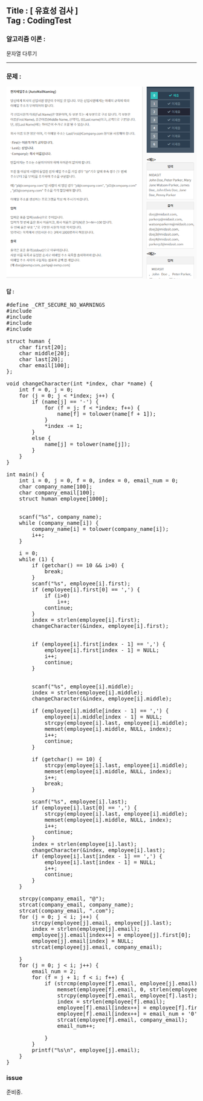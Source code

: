 
## Title : [ 유효성 검사 ] <br/> Tag : CodingTest

### 알고리즘 이론 :
문자열 다루기

<hr>

### 문제 :
![MIDAS](/contents/midas-challenge/문제/2.png)


#### 답 :
<pre>
#define _CRT_SECURE_NO_WARNINGS
#include <stdio.h>
#include <stdlib.h>
#include <ctype.h>
#include <string.h>

struct human {
	char first[20];
	char middle[20];
	char last[20];
	char email[100];
};

void changeCharacter(int *index, char *name) {
	int f = 0, j = 0;
	for (j = 0; j < *index; j++) {
		if (name[j] == '-') {
			for (f = j; f < *index; f++) {
				name[f] = tolower(name[f + 1]);
			}
			*index -= 1;
		}
		else {
			name[j] = tolower(name[j]);
		}
	}
}

int main() {
	int i = 0, j = 0, f = 0, index = 0, email_num = 0;
	char company_name[100];
	char company_email[100];
	struct human employee[1000];


	scanf("%s", company_name);
	while (company_name[i]) {
		company_name[i] = tolower(company_name[i]);
		i++;
	}

	i = 0;
	while (1) {
		if (getchar() == 10 && i>0) {
			break;
		}
		scanf("%s", employee[i].first);
		if (employee[i].first[0] == ',') {
			if (i>0)
				i++;
			continue;
		}
		index = strlen(employee[i].first);
		changeCharacter(&index, employee[i].first);


		if (employee[i].first[index - 1] == ',') {
			employee[i].first[index - 1] = NULL;
			i++;
			continue;
		}


		scanf("%s", employee[i].middle);
		index = strlen(employee[i].middle);
		changeCharacter(&index, employee[i].middle);

		if (employee[i].middle[index - 1] == ',') {
			employee[i].middle[index - 1] = NULL;
			strcpy(employee[i].last, employee[i].middle);
			memset(employee[i].middle, NULL, index);
			i++;
			continue;
		}

		if (getchar() == 10) {
			strcpy(employee[i].last, employee[i].middle);
			memset(employee[i].middle, NULL, index);
			i++;
			break;
		}

		scanf("%s", employee[i].last);
		if (employee[i].last[0] == ',') {
			strcpy(employee[i].last, employee[i].middle);
			memset(employee[i].middle, NULL, index);
			i++;
			continue;
		}
		index = strlen(employee[i].last);
		changeCharacter(&index, employee[i].last);
		if (employee[i].last[index - 1] == ',') {
			employee[i].last[index - 1] = NULL;
			i++;
			continue;
		}
	}

	strcpy(company_email, "@");
	strcat(company_email, company_name);
	strcat(company_email, ".com");
	for (j = 0; j < i; j++) {
		strcpy(employee[j].email, employee[j].last);
		index = strlen(employee[j].email);
		employee[j].email[index++] = employee[j].first[0];
		employee[j].email[index] = NULL;
		strcat(employee[j].email, company_email);

	}
	for (j = 0; j < i; j++) {
		email_num = 2;
		for (f = j + 1; f < i; f++) {
			if (strcmp(employee[f].email, employee[j].email) == 0) {
				memset(employee[f].email, 0, strlen(employee[f].email));
				strcpy(employee[f].email, employee[f].last);
				index = strlen(employee[f].email);
				employee[f].email[index++] = employee[f].first[0];
				employee[f].email[index++] = email_num + '0';
				strcat(employee[f].email, company_email);
				email_num++;

			}
		}
		printf("%s\n", employee[j].email);
	}
}
</pre>

### issue
준비중.
